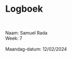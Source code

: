 <h1>Logboek</h1>  
<br>
<p>
Naam: Samuel Rada
<br>
Week: 7 
<br>
<br>
Maandag-datum: 12/02/2024
<br>
</p>

